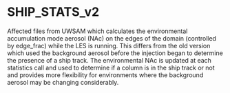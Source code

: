 # SHIP_STATS_v2
Affected files from UWSAM which calculates the environmental accumulation mode aerosol (NAc) on the edges of the domain (controlled by edge_frac) while the LES is running. This differs from the old version which used the background aerosol before the injection began to determine the presence of a ship track. The environmental NAc is updated at each statistics call and used to determine if a column is in the ship track or not and provides more flexibility for environments where the background aerosol may be changing considerably.  
